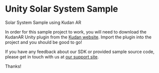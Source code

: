 # Unity Solar System Sample
Solar System Sample using Kudan AR


In order for this sample project to work, you will need to download the KudanAR Unity plugin from the [Kudan website](https://www.kudan.eu/download/). Import the plugin into the project and you should be good to go!

If you have any feedback about our SDK or provided sample source code, please get in touch with us at [our support site](https://www.kudan.eu/support/).

Thanks!

